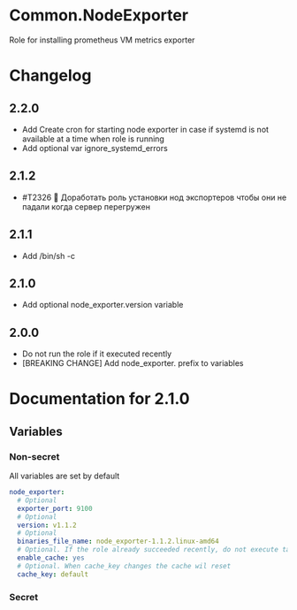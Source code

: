 # Common.NodeExporter

Role for installing prometheus VM metrics exporter

# Changelog

## 2.2.0

- Add Create cron for starting node exporter in case if systemd is not available at a time when role is running
- Add optional var ignore_systemd_errors

## 2.1.2

- #T2326 🐫 Доработать роль установки нод экспортеров чтобы они не падали когда сервер перегружен 

## 2.1.1

- Add /bin/sh -c 

## 2.1.0

- Add optional node_exporter.version variable

## 2.0.0

- Do not run the role if it executed recently
- [BREAKING CHANGE] Add node_exporter. prefix to variables

# Documentation for 2.1.0

## Variables

### Non-secret

All variables are set by default

```yaml
node_exporter: 
  # Optional
  exporter_port: 9100
  # Optional
  version: v1.1.2
  # Optional
  binaries_file_name: node_exporter-1.1.2.linux-amd64
  # Optional. If the role already succeeded recently, do not execute task in it for an hour
  enable_cache: yes
  # Optional. When cache_key changes the cache wil reset
  cache_key: default  
```  

### Secret

```yaml

```
